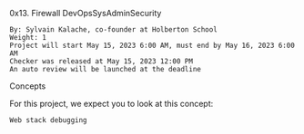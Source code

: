 0x13. Firewall
DevOpsSysAdminSecurity

    By: Sylvain Kalache, co-founder at Holberton School
    Weight: 1
    Project will start May 15, 2023 6:00 AM, must end by May 16, 2023 6:00 AM
    Checker was released at May 15, 2023 12:00 PM
    An auto review will be launched at the deadline

Concepts

For this project, we expect you to look at this concept:

    Web stack debugging

